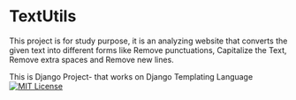 # TextUtils
This project is for study purpose, it is an analyzing website that converts the given text into different forms like Remove punctuations, Capitalize the Text, Remove extra spaces and Remove new lines. 

This is Django Project- that works on Django Templating Language
[![MIT License](https://img.shields.io/badge/License-MIT-blue.svg)](https://opensource.org/licenses/MIT)
